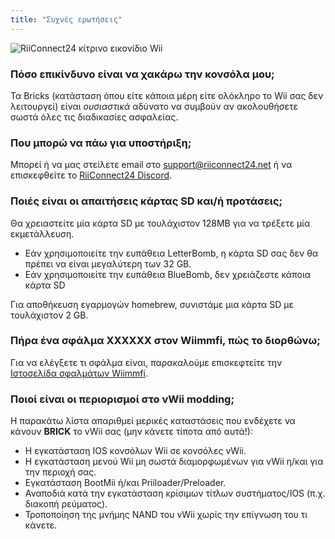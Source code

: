 ```yaml
---
title: "Συχνές ερωτήσεις"
---
```


![RiiConnect24 κίτρινο εικονίδιο Wii](/images/Wii_Yellow_Gray.jpg)

### Πόσο επικίνδυνο είναι να χακάρω την κονσόλα μου;
Τα Bricks (κατάσταση όπου είτε κάποια μέρη είτε ολόκληρο το Wii σας δεν λειτουργεί) είναι *ουσιαστικά* αδύνατο να συμβούν αν ακολουθήσετε σωστά όλες τις διαδικασίες ασφαλείας.

### Που μπορώ να πάω για υποστήριξη;
Μπορεί ή να μας στείλετε email στο support@riiconnect24.net ή να επισκεφθείτε το [RiiConnect24 Discord](https://discord.gg/b4Y7jfD).

### Ποιές είναι οι απαιτήσεις κάρτας SD και/ή προτάσεις;
Θα χρειαστείτε μία κάρτα SD με τουλάχιστον 128ΜΒ για να τρέξετε μία εκμετάλλευση.

- Εάν χρησιμοποιείτε την ευπάθεια LetterBomb, η κάρτα SD σας δεν θα πρέπει να είναι μεγαλύτερη των 32 GB.
- Εάν χρησιμοποιείτε την ευπάθεια BlueBomb, δεν χρειάζεστε κάποια κάρτα SD

Για αποθήκευση εγαρμογών homebrew, συνιστάμε μια κάρτα SD με τουλάχιστον 2 GB.

### Πήρα ένα σφάλμα XXXXXX στον Wiimmfi, πώς το διορθώνω;
Για να ελέγξετε τι σφάλμα είναι, παρακαλούμε επισκεφτείτε την [Ιστοσελίδα σφαλμάτων Wiimmfi](https://wiimmfi.de/error).

### Ποιοί είναι οι περιορισμοί στο vWii modding;
Η παρακάτω λίστα απαριθμεί μερικές καταστάσεις που ενδέχετε να κάνουν **BRICK** το vWii σας (μην κάνετε τίποτα από αυτά!):
* Η εγκατάσταση IOS κονσόλων Wii σε κονσόλες vWii.
* Η εγκατάσταση μενού Wii μη σωστά διαμορφωμένων για vWii η/και για την περιοχή σας.
* Εγκατάσταση BootMii ή/και Priiloader/Preloader.
* Αναποδιά κατά την εγκατάσταση κρίσιμων τίτλων συστήματος/IOS (π.χ. διακοπή ρεύματος).
* Τροποποίηση της μνήμης NAND του vWii χωρίς την επίγνωση του τι κάνετε.
